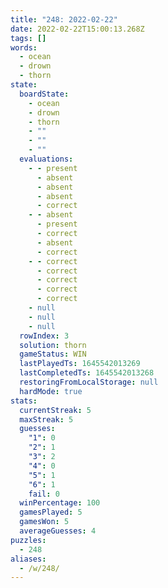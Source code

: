 ```yaml
---
title: "248: 2022-02-22"
date: 2022-02-22T15:00:13.268Z
tags: []
words:
  - ocean
  - drown
  - thorn
state:
  boardState:
    - ocean
    - drown
    - thorn
    - ""
    - ""
    - ""
  evaluations:
    - - present
      - absent
      - absent
      - absent
      - correct
    - - absent
      - present
      - correct
      - absent
      - correct
    - - correct
      - correct
      - correct
      - correct
      - correct
    - null
    - null
    - null
  rowIndex: 3
  solution: thorn
  gameStatus: WIN
  lastPlayedTs: 1645542013269
  lastCompletedTs: 1645542013268
  restoringFromLocalStorage: null
  hardMode: true
stats:
  currentStreak: 5
  maxStreak: 5
  guesses:
    "1": 0
    "2": 1
    "3": 2
    "4": 0
    "5": 1
    "6": 1
    fail: 0
  winPercentage: 100
  gamesPlayed: 5
  gamesWon: 5
  averageGuesses: 4
puzzles:
  - 248
aliases:
  - /w/248/
---
```

<!-- more -->

